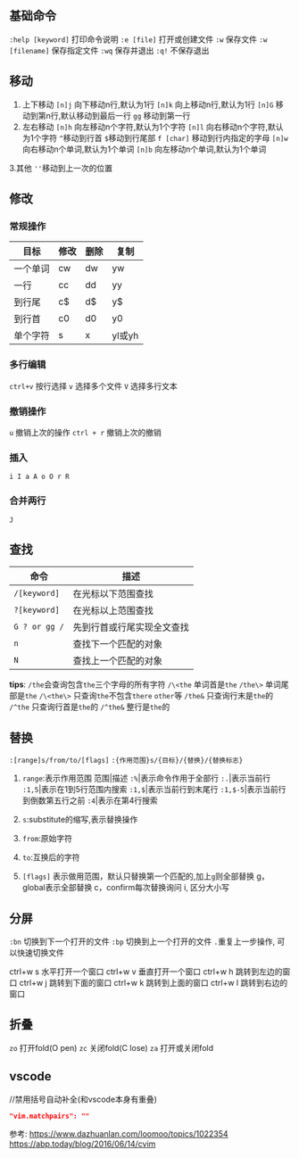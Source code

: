 ## 基础命令
`:help [keyword]` 打印命令说明
`:e [file]` 打开或创建文件
`:w` 保存文件
`:w [filename]` 保存指定文件
`:wq` 保存并退出
`:q!` 不保存退出
## 移动
1. 上下移动
`[n]j` 向下移动n行,默认为1行
`[n]k` 向上移动n行,默认为1行
`[n]G` 移动到第n行,默认移动到最后一行
`gg` 移动到第一行
2. 左右移动
`[n]h` 向左移动n个字符,默认为1个字符
`[n]l` 向右移动n个字符,默认为1个字符
`^`移动到行首
`$`移动到行尾部
`f [char]` 移动到行内指定的字母
`[n]w` 向右移动n个单词,默认为1个单词
`[n]b` 向左移动n个单词,默认为1个单词

3.其他
`''`移动到上一次的位置

## 修改
### 常规操作
目标|修改|删除|复制
--|--|--|--
一个单词|cw|dw|yw
一行|cc|dd|yy
到行尾|c\$|d\$|y$
到行首|c0|d0|y0
单个字符|s|x|yl或yh

### 多行编辑
`ctrl+v` 按行选择
`v` 选择多个文件
`V` 选择多行文本

### 撤销操作
`u` 撤销上次的操作
`ctrl + r` 撤销上次的撤销

### 插入
`i I a A o O r R`

### 合并两行
`J`

## 查找
命令|描述
--|--
`/[keyword]`|在光标以下范围查找
`?[keyword]`|在光标以上范围查找
`G ? or gg /`|先到行首或行尾实现全文查找
`n`|查找下一个匹配的对象
`N`|查找上一个匹配的对象

**tips**:
`/the`会查询包含`the`三个字母的所有字符
`/\<the` 单词首是`the`
`/the\>` 单词尾部是`the`
`/\<the\>` 只查询`the`不包含`there` `other`等
`/the&` 只查询行末是`the`的
`/^the` 只查询行首是`the`的
`/^the&` 整行是`the`的

## 替换
`:[range]s/from/to/[flags]` `:{作用范围}s/{目标}/{替换}/{替换标志}`
1. `range`:表示作用范围
范围|描述
`:%`|表示命令作用于全部行
`:.`|表示当前行
`:1,5`|表示在1到5行范围内搜索
`:1,$`|表示当前行到末尾行
`:1,$-5`|表示当前行到倒数第五行之前
`:4`|表示在第4行搜索

2. `s`:substitute的缩写,表示替换操作
3. `from`:原始字符
4. `to`:互换后的字符
5. `[flags]` 表示做用范围，默认只替换第一个匹配的,加上`g`则全部替换
g，global表示全部替换
c，confirm每次替换询问
i, 区分大小写

## 分屏
`:bn` 切换到下一个打开的文件
`:bp` 切换到上一个打开的文件
`.`重复上一步操作, 可以快速切换文件

ctrl+w s 水平打开一个窗口
ctrl+w v 垂直打开一个窗口
ctrl+w h 跳转到左边的窗口
ctrl+w j 跳转到下面的窗口
ctrl+w k 跳转到上面的窗口
ctrl+w l 跳转到右边的窗口

## 折叠
`zo` 打开fold(O pen)
`zc` 关闭fold(C lose)
`za` 打开或关闭fold

## vscode

//禁用括号自动补全(和vscode本身有重叠)
```json
"vim.matchpairs": ""
```
参考:
https://www.dazhuanlan.com/loomoo/topics/1022354
https://abp.today/blog/2016/06/14/cvim